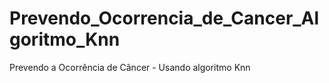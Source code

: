 # Prevendo_Ocorrencia_de_Cancer_Algoritmo_Knn
Prevendo a Ocorrência de Câncer - Usando algoritmo Knn
